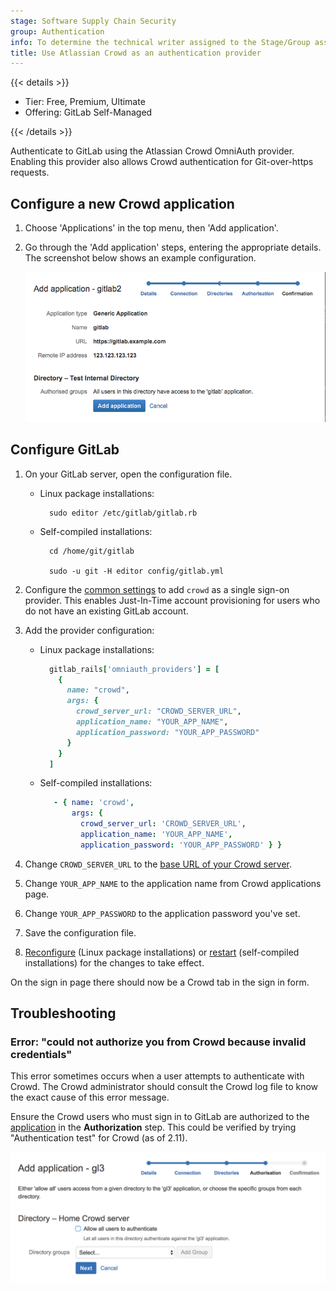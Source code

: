 ```yaml
---
stage: Software Supply Chain Security
group: Authentication
info: To determine the technical writer assigned to the Stage/Group associated with this page, see https://handbook.gitlab.com/handbook/product/ux/technical-writing/#assignments
title: Use Atlassian Crowd as an authentication provider
---
```


{{< details >}}

- Tier: Free, Premium, Ultimate
- Offering: GitLab Self-Managed

{{< /details >}}

Authenticate to GitLab using the Atlassian Crowd OmniAuth provider. Enabling
this provider also allows Crowd authentication for Git-over-https requests.

## Configure a new Crowd application

1. Choose 'Applications' in the top menu, then 'Add application'.
1. Go through the 'Add application' steps, entering the appropriate details.
   The screenshot below shows an example configuration.

   ![Final confirmation page in Crowd for application configuration](img/crowd_application_v9_0.png)

## Configure GitLab

1. On your GitLab server, open the configuration file.

   - Linux package installations:

     ```shell
       sudo editor /etc/gitlab/gitlab.rb
     ```

   - Self-compiled installations:

     ```shell
       cd /home/git/gitlab

       sudo -u git -H editor config/gitlab.yml
     ```

1. Configure the [common settings](../../integration/omniauth.md#configure-common-settings)
   to add `crowd` as a single sign-on provider. This enables Just-In-Time
   account provisioning for users who do not have an existing GitLab account.

1. Add the provider configuration:

   - Linux package installations:

     ```ruby
       gitlab_rails['omniauth_providers'] = [
         {
           name: "crowd",
           args: {
             crowd_server_url: "CROWD_SERVER_URL",
             application_name: "YOUR_APP_NAME",
             application_password: "YOUR_APP_PASSWORD"
           }
         }
       ]
     ```

   - Self-compiled installations:

     ```yaml
        - { name: 'crowd',
            args: {
              crowd_server_url: 'CROWD_SERVER_URL',
              application_name: 'YOUR_APP_NAME',
              application_password: 'YOUR_APP_PASSWORD' } }
     ```

1. Change `CROWD_SERVER_URL` to the [base URL of your Crowd server](https://confluence.atlassian.com/crowdkb/how-to-change-the-crowd-base-url-245827278.html).
1. Change `YOUR_APP_NAME` to the application name from Crowd applications page.
1. Change `YOUR_APP_PASSWORD` to the application password you've set.
1. Save the configuration file.
1. [Reconfigure](../restart_gitlab.md#reconfigure-a-linux-package-installation) (Linux package installations) or
   [restart](../restart_gitlab.md#self-compiled-installations) (self-compiled installations) for the changes to take effect.

On the sign in page there should now be a Crowd tab in the sign in form.

## Troubleshooting

### Error: "could not authorize you from Crowd because invalid credentials"

This error sometimes occurs when a user attempts to authenticate with Crowd. The
Crowd administrator should consult the Crowd log file to know the exact cause of
this error message.

Ensure the Crowd users who must sign in to GitLab are authorized to the
[application](#configure-a-new-crowd-application) in the **Authorization** step.
This could be verified by trying "Authentication test" for Crowd (as of 2.11).

![Authorization stage settings in Crowd](img/crowd_application_authorisation_v10_4.png)
